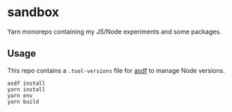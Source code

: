 # sandbox

Yarn monorepo containing my JS/Node experiments and some packages.

## Usage

This repo contains a `.tool-versions` file for [asdf](https://asdf-vm.com) to manage Node versions.

```
asdf install
yarn install
yarn env
yarn build
```
